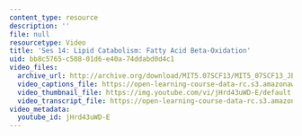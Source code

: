 ```yaml
---
content_type: resource
description: ''
file: null
resourcetype: Video
title: 'Ses 14: Lipid Catabolism: Fatty Acid Beta-Oxidation'
uid: bb8c5765-c508-01d6-e40a-74ddabd0d4c1
video_files:
  archive_url: http://archive.org/download/MIT5.07SCF13/MIT5_07SCF13_JE-Ses14_300k.mp4
  video_captions_file: https://open-learning-course-data-rc.s3.amazonaws.com/5-07sc-biological-chemistry-i-fall-2013/ecc7f8dd55cf5ce7936a0ecd1680a75e_jHrd43uWD-E.vtt
  video_thumbnail_file: https://img.youtube.com/vi/jHrd43uWD-E/default.jpg
  video_transcript_file: https://open-learning-course-data-rc.s3.amazonaws.com/5-07sc-biological-chemistry-i-fall-2013/f92e8b03c2ca749d852dad8eb592589f_jHrd43uWD-E.pdf
video_metadata:
  youtube_id: jHrd43uWD-E
---
```

